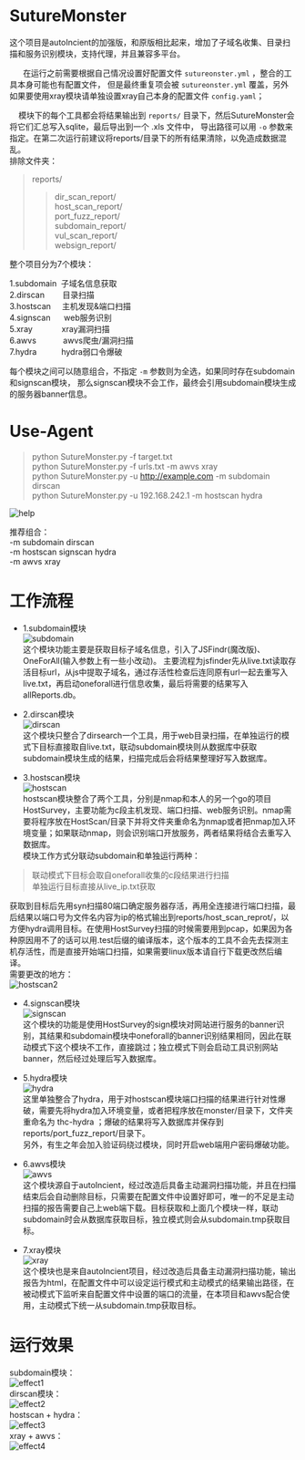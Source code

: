 # SutureMonster
这个项目是autoIncient的加强版，和原版相比起来，增加了子域名收集、目录扫描和服务识别模块，支持代理，并且兼容多平台。<br>


&nbsp;&nbsp;&nbsp;&nbsp;&nbsp;&nbsp;在运行之前需要根据自己情况设置好配置文件 `sutureonster.yml` ，整合的工具本身可能也有配置文件，
但是最终重复项会被 `sutureonster.yml` 覆盖，另外如果要使用xray模块请单独设置xray自己本身的配置文件 `config.yaml`；<br>


&nbsp;&nbsp;&nbsp;&nbsp;模块下的每个工具都会将结果输出到 `reports/` 目录下，然后SutureMonster会将它们汇总写入sqlite，最后导出到一个 .xls 文件中，
导出路径可以用 `-o` 参数来指定。在第二次运行前建议将reports/目录下的所有结果清除，以免造成数据混乱。<br>
排除文件夹：<br>
> reports/
>> dir_scan_report/<br>
>> host_scan_report/<br>
>> port_fuzz_report/<br>
>> subdomain_report/<br>
>> vul_scan_report/<br>
>> websign_report/<br>

整个项目分为7个模块：<br>

 1.subdomain&nbsp;&nbsp;子域名信息获取<br>
 2.dirscan&nbsp;&nbsp;&nbsp;&nbsp;&nbsp;&nbsp;&nbsp;&nbsp;目录扫描<br>
 3.hostscan&nbsp;&nbsp;&nbsp;&nbsp;&nbsp;主机发现&端口扫描<br>
 4.signscan&nbsp;&nbsp;&nbsp;&nbsp;&nbsp;&nbsp;web服务识别<br>
 5.xray&nbsp;&nbsp;&nbsp;&nbsp;&nbsp;&nbsp;&nbsp;&nbsp;&nbsp;&nbsp;&nbsp;&nbsp;&nbsp;xray漏洞扫描<br>
 6.awvs&nbsp;&nbsp;&nbsp;&nbsp;&nbsp;&nbsp;&nbsp;&nbsp;&nbsp;&nbsp;&nbsp;&nbsp;awvs爬虫/漏洞扫描<br>
 7.hydra&nbsp;&nbsp;&nbsp;&nbsp;&nbsp;&nbsp;&nbsp;&nbsp;&nbsp;&nbsp;&nbsp;hydra弱口令爆破<br>

每个模块之间可以随意组合，不指定 `-m` 参数则为全选，如果同时存在subdomain和signscan模块，
那么signscan模块不会工作，最终会引用subdomain模块生成的服务器banner信息。<br>

# Use-Agent
> python SutureMonster.py -f target.txt<br>
> python SutureMonster.py -f urls.txt -m awvs xray<br>
> python SutureMonster.py -u http://example.com -m subdomain dirscan<br>
> python SutureMonster.py -u 192.168.242.1 -m hostscan hydra<br>

![help](IMG/帮助.png)<br>

推荐组合：<br>
-m subdomain dirscan<br>
-m hostscan signscan hydra<br>
-m awvs xray<br>

# 工作流程
* 1.subdomain模块<br>
![subdomain](IMG/subdomain.png)<br>
这个模块功能主要是获取目标子域名信息，引入了JSFindr(魔改版)、OneForAll(输入参数上有一些小改动)。
主要流程为jsfinder先从live.txt读取存活目标url，从js中提取子域名，通过存活性检查后连同原有url一起去重写入live.txt，再启动oneforall进行信息收集，最后将需要的结果写入allReports.db。<br>

* 2.dirscan模块<br>
![dirscan](IMG/dirscan.png)<br>
这个模块只整合了dirsearch一个工具，用于web目录扫描，在单独运行的模式下目标直接取自live.txt，联动subdomain模块则从数据库中获取subdomain模块生成的结果，扫描完成后会将结果整理好写入数据库。<br>

* 3.hostscan模块<br>
![hostscan](IMG/hostscan.png)<br>
hostscan模块整合了两个工具，分别是nmap和本人的另一个go的项目HostSurvey，主要功能为c段主机发现、端口扫描、web服务识别。nmap需要将程序放在HostScan/目录下并将文件夹重命名为nmap或者把nmap加入环境变量；如果联动nmap，则会识别端口开放服务，两者结果将结合去重写入数据库。<br>
模块工作方式分联动subdomain和单独运行两种：<br>

> 联动模式下目标会取自oneforall收集的c段结果进行扫描<br>
> 单独运行目标直接从live_ip.txt获取<br>

获取到目标后先用syn扫描80端口确定服务器存活，再用全连接进行端口扫描，最后结果以端口号为文件名内容为ip的格式输出到reports/host_scan_reprot/，以方便hydra调用目标。在使用HostSurvey扫描的时候需要用到pcap，如果因为各种原因用不了的话可以用.test后缀的编译版本，这个版本的工具不会先去探测主机存活性，而是直接开始端口扫描，如果需要linux版本请自行下载更改然后编译。<br>
需要更改的地方：<br>
![hostscan2](IMG/hostscan_change.png)<br>


* 4.signscan模块<br>
![signscan](IMG/signscan.png)<br>
这个模块的功能是使用HostSurvey的sign模块对网站进行服务的banner识别，其结果和subdomain模块中oneforall的banner识别结果相同，因此在联动模式下这个模块不工作，直接跳过；独立模式下则会启动工具识别网站banner，然后经过处理后写入数据库。<br>

* 5.hydra模块<br>
![hydra](IMG/hydra.png)<br>
这里单独整合了hydra，用于对hostscan模块端口扫描的结果进行针对性爆破，需要先将hydra加入环境变量，或者把程序放在monster/目录下，文件夹重命名为 thc-hydra ；爆破的结果将写入数据库并保存到reports/port_fuzz_report/目录下。<br>
另外，有生之年会加入验证码绕过模块，同时开启web端用户密码爆破功能。<br>

* 6.awvs模块<br>
![awvs](IMG/awvs.png)<br>
这个模块源自于autoIncient，经过改造后具备主动漏洞扫描功能，并且在扫描结束后会自动删除目标，只需要在配置文件中设置好即可，唯一的不足是主动扫描的报告需要自己上web端下载。目标获取和上面几个模块一样，联动subdomain时会从数据库获取目标，独立模式则会从subdomain.tmp获取目标。<br>

* 7.xray模块<br>
![xray](IMG/xray.png)<br>
这个模块也是来自autoIncient项目，经过改造后具备主动漏洞扫描功能，输出报告为html，在配置文件中可以设定运行模式和主动模式的结果输出路径，在被动模式下监听来自配置文件中设置的端口的流量，在本项目和awvs配合使用，主动模式下统一从subdomain.tmp获取目标。<br>

# 运行效果
subdomain模块：<br>
![effect1](IMG/效果1.png)<br>
dirscan模块：<br>
![effect2](IMG/效果2.png)<br>
hostscan + hydra：<br>
![effect3](IMG/效果3.png)<br>
xray + awvs：<br>
![effect4](IMG/效果4.png)<br>
